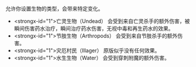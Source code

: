 允许你设置生物的类型，会带来特定变化。
* <strongx-id="1">亡灵生物（Undead）</strong> 会受到来自亡灵杀手的额外伤害，被瞬间伤害药水治疗，瞬间治疗药水伤害，无视中毒和再生药水的效果。
* <strongx-id="1">节肢生物（Arthropods）</strong> 会受到来自节肢杀手的额外伤害。
* <strongx-id="1">灾厄村民（Illager）</strong> 原版似乎没有任何效果。
* <strongx-id="1">水生生物（Water）</strong> 会受到穿刺附魔的额外伤害。 